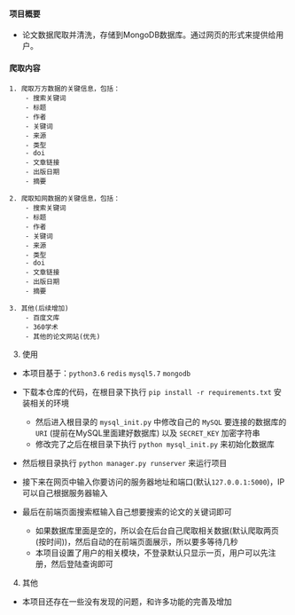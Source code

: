 #### 项目概要

- 论文数据爬取并清洗，存储到MongoDB数据库。通过网页的形式来提供给用户。

#### 爬取内容

    1. 爬取万方数据的关键信息，包括：
        - 搜索关键词
        - 标题
        - 作者
        - 关键词
        - 来源
        - 类型
        - doi
        - 文章链接
        - 出版日期
        - 摘要
    
    2. 爬取知网数据的关键信息，包括：
        - 搜索关键词
        - 标题
        - 作者
        - 关键词
        - 来源
        - 类型
        - doi
        - 文章链接
        - 出版日期
        - 摘要

    3. 其他(后续增加)
        - 百度文库
        - 360学术
        - 其他的论文网站(优先)

3. 使用

- 本项目基于：`python3.6` `redis` `mysql5.7` `mongodb`

- 下载本仓库的代码，在根目录下执行 `pip install -r requirements.txt` 安装相关的环境
    - 然后进入根目录的 `mysql_init.py` 中修改自己的 `MySQL` 要连接的数据库的 `URI` (提前在MySQL里面建好数据库) 以及 `SECRET_KEY` 加密字符串
    - 修改完了之后在根目录下执行 `python mysql_init.py` 来初始化数据库

- 然后根目录执行 `python manager.py runserver` 来运行项目

- 接下来在网页中输入你要访问的服务器地址和端口(默认`127.0.0.1:5000`)，IP可以自己根据服务器输入

- 最后在前端页面搜索框输入自己想要搜索的论文的关键词即可
    - 如果数据库里面是空的，所以会在后台自己爬取相关数据(默认爬取两页(按时间))，然后自动的在前端页面展示，所以要多等待几秒
    - 本项目设置了用户的相关模块，不登录默认只显示一页，用户可以先注册，然后登陆查询即可

4. 其他

- 本项目还存在一些没有发现的问题，和许多功能的完善及增加